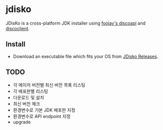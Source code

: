# jdisko
JDisKo is a cross-platform JDK installer using
[foojay's discoapi](https://github.com/foojayio/discoapi) and [discoclient](https://github.com/foojayio/discoclient).

## Install
* Download an executable file which fits your OS from [JDisko Releases](https://github.com/kwon37xi/jdisko/releases).

## TODO
* 각 메이저 버전별 최신 버전 목록 리스팅
* 각 배포판별 리스팅
* 다운로드 및 설치
* 최신 버전 체크
* 환경변수로 기본 JDK 배포판 지정
* 환경변수로 API endpoint 지정
* upgrade